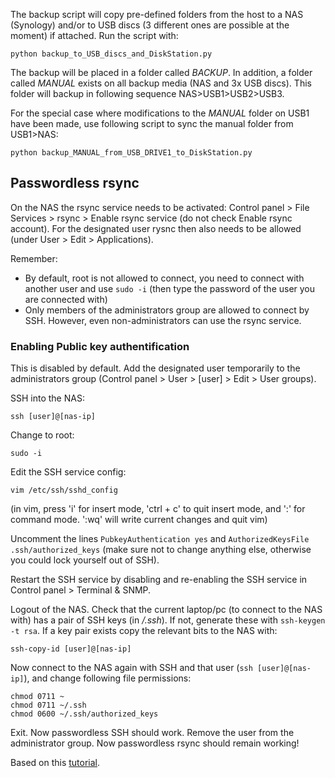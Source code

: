 The backup script will copy pre-defined folders from the host to a NAS (Synology) and/or to USB discs (3 different ones are possible at the moment) if attached.
Run the script with:

```
python backup_to_USB_discs_and_DiskStation.py
```

The backup will be placed in a folder called *BACKUP*. In addition, a folder called *MANUAL* exists on all backup media (NAS and 3x USB discs). This folder will backup in following sequence NAS>USB1>USB2>USB3.

For the special case where modifications to the *MANUAL* folder on USB1 have been made, use following script to sync the manual folder from USB1>NAS:
```
python backup_MANUAL_from_USB_DRIVE1_to_DiskStation.py
```

## Passwordless rsync

On the NAS the rsync service needs to be activated:
Control panel > File Services > rsync > Enable rsync service (do not check Enable rsync account).
For the designated user rysnc then also needs to be allowed (under User > Edit > Applications). 

Remember:
- By default, root is not allowed to connect, you need to connect with another user and use ```sudo -i``` (then type the password of the user you are connected with)
- Only members of the administrators group are allowed to connect by SSH. However, even non-administrators can use the rsync service.

### Enabling Public key authentification
This is disabled by default.
Add the designated user temporarily to the administrators group (Control panel > User > [user] > Edit > User groups).

SSH into the NAS:
```
ssh [user]@[nas-ip]
```
Change to root:
```
sudo -i
```
Edit the SSH service config:
```
vim /etc/ssh/sshd_config
```
(in vim, press 'i' for insert mode, 'ctrl + c' to quit insert mode, and ':' for command mode. ':wq' will write current changes and quit vim)

Uncomment the lines ```PubkeyAuthentication yes``` and ```AuthorizedKeysFile .ssh/authorized_keys``` (make sure not to change anything else, otherwise you could lock yourself out of SSH).

Restart the SSH service by disabling and re-enabling the SSH service in Control panel > Terminal & SNMP.

Logout of the NAS.
Check that the current laptop/pc (to connect to the NAS with) has a pair of SSH keys (in */.ssh*). If not, generate these with ```ssh-keygen -t rsa```.
If a key pair exists copy the relevant bits to the NAS with:
```
ssh-copy-id [user]@[nas-ip]
```
Now connect to the NAS again with SSH and that user (```ssh [user]@[nas-ip]```), and change following file permissions:
```
chmod 0711 ~
chmod 0711 ~/.ssh
chmod 0600 ~/.ssh/authorized_keys
```
Exit. Now passwordless SSH should work. Remove the user from the administrator group. Now passwordless rsync should remain working! 


Based on this [tutorial](https://silica.io/using-ssh-key-authentification-on-a-synology-nas-for-remote-rsync-backups/).
